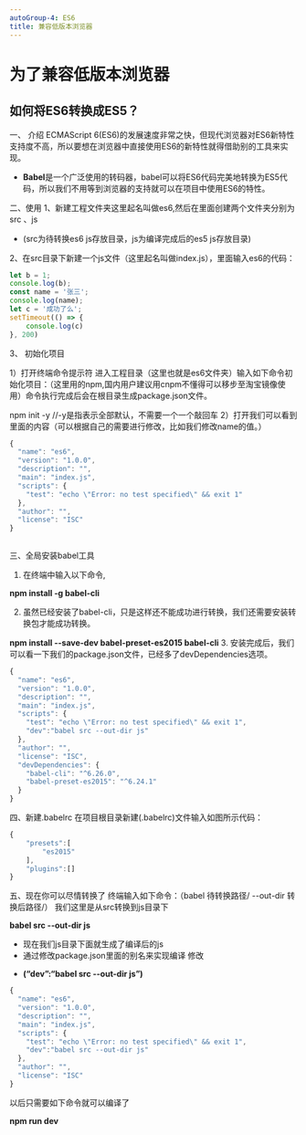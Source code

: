 ```yaml
---
autoGroup-4: ES6
title: 兼容低版本浏览器
---
```


# 为了兼容低版本浏览器
## 如何将ES6转换成ES5？
一、 介绍
ECMAScript 6(ES6)的发展速度非常之快，但现代浏览器对ES6新特性支持度不高，所以要想在浏览器中直接使用ES6的新特性就得借助别的工具来实现。

* **Babel**是一个广泛使用的转码器，babel可以将ES6代码完美地转换为ES5代码，所以我们不用等到浏览器的支持就可以在项目中使用ES6的特性。

 

二、使用
1、新建工程文件夹这里起名叫做es6,然后在里面创建两个文件夹分别为src 、js
* (src为待转换es6 js存放目录，js为编译完成后的es5 js存放目录)

2、在src目录下新建一个js文件（这里起名叫做index.js），里面输入es6的代码：
```js
let b = 1;
console.log(b);
const name = '张三';
console.log(name);
let c = '成功了么';
setTimeout(() => {
    console.log(c)
}, 200)
```
3、 初始化项目

1）打开终端命令提示符 进入工程目录（这里也就是es6文件夹）输入如下命令初始化项目：（这里用的npm,国内用户建议用cnpm不懂得可以移步至淘宝镜像使用）命令执行完成后会在根目录生成package.json文件。

npm init -y //-y是指表示全部默认，不需要一个一个敲回车
2）打开我们可以看到里面的内容（可以根据自己的需要进行修改，比如我们修改name的值。）
```js
{
  "name": "es6",
  "version": "1.0.0",
  "description": "",
  "main": "index.js",
  "scripts": {
    "test": "echo \"Error: no test specified\" && exit 1"
  },
  "author": "",
  "license": "ISC"
}
 
```

三、全局安装babel工具
1. 在终端中输入以下命令,

**npm install -g babel-cli**

2. 虽然已经安装了babel-cli，只是这样还不能成功进行转换，我们还需要安装转换包才能成功转换。

**npm install --save-dev babel-preset-es2015 babel-cli**
3. 安装完成后，我们可以看一下我们的package.json文件，已经多了devDependencies选项。
```js
{
  "name": "es6",
  "version": "1.0.0",
  "description": "",
  "main": "index.js",
  "scripts": {
    "test": "echo \"Error: no test specified\" && exit 1",
    "dev":"babel src --out-dir js"
  },
  "author": "",
  "license": "ISC",
  "devDependencies": {
    "babel-cli": "^6.26.0",
    "babel-preset-es2015": "^6.24.1"
  }
} 
``` 

四、新建.babelrc
在项目根目录新建(.babelrc)文件输入如图所示代码：
```js
{
    "presets":[
        "es2015"
    ],
    "plugins":[]
}

```
五、现在你可以尽情转换了
终端输入如下命令：（babel 待转换路径/ --out-dir 转换后路径/）
我们这里是从src转换到js目录下

**babel src --out-dir js**
- 现在我们js目录下面就生成了编译后的js 
- 通过修改package.json里面的别名来实现编译 修改
*  **(“dev”:“babel src --out-dir js”)**
```js
{
  "name": "es6",
  "version": "1.0.0",
  "description": "",
  "main": "index.js",
  "scripts": {
    "test": "echo \"Error: no test specified\" && exit 1",
    "dev":"babel src --out-dir js"
  },
  "author": "",
  "license": "ISC"
}
```
以后只需要如下命令就可以编译了

 
**npm run dev**
 